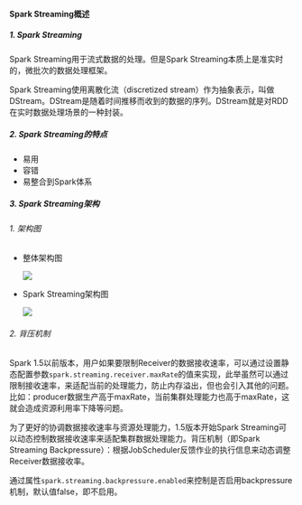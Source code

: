 #### Spark Streaming概述

##### 1. Spark Streaming

Spark Streaming用于流式数据的处理。但是Spark Streaming本质上是准实时的，微批次的数据处理框架。

Spark Streaming使用离散化流（discretized stream）作为抽象表示，叫做DStream。DStream是随着时间推移而收到的数据的序列。DStream就是对RDD在实时数据处理场景的一种封装。

##### 2. Spark Streaming的特点

- 易用
- 容错
- 易整合到Spark体系

##### 3. Spark Streaming架构

###### 1. 架构图

- 整体架构图

  ![](http://typora-image.test.upcdn.net/images/SparkStreaming整体架构.jpg)

- Spark Streaming架构图

  ![](http://typora-image.test.upcdn.net/images/SparkStreaming架构.jpg)

###### 2. 背压机制

Spark 1.5以前版本，用户如果要限制Receiver的数据接收速率，可以通过设置静态配置参数`spark.streaming.receiver.maxRate`的值来实现，此举虽然可以通过限制接收速率，来适配当前的处理能力，防止内存溢出，但也会引入其他的问题。比如：producer数据生产高于maxRate，当前集群处理能力也高于maxRate，这就会造成资源利用率下降等问题。

为了更好的协调数据接收速率与资源处理能力，1.5版本开始Spark Streaming可以动态控制数据接收速率来适配集群数据处理能力。背压机制（即Spark Streaming Backpressure）：根据JobScheduler反馈作业的执行信息来动态调整Receiver数据接收率。

通过属性`spark.streaming.backpressure.enabled`来控制是否启用backpressure机制，默认值false，即不启用。